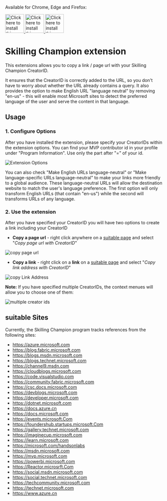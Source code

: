 Available for Chrome, Edge and Firefox:

<a target="_blank" href="https://chrome.google.com/webstore/detail/mvp-docs-learn-champion-e/eichjbmnicihhbhodbejfkceoknaclfd">
<img src="./assets/chrome-badge.png" height="60" title="Click here to install this sample from the Chrome Web Store">
</a>

<a target="_blank" href="https://microsoftedge.microsoft.com/addons/detail/mvp-docs-learn-champion/fmbcbeaecledoacfmelbailimfbcjpkb">
<img src="./assets/edge-badge.png" height="60" title="Click here to install this sample from the Edge Store">
</a>

<a target="_blank" href="https://addons.mozilla.org/en-US/firefox/addon/mvp-docs-learn-champion">
<img src="./assets/firefox-badge.png" height="60" title="Click here to install this sample from the Edge Store">
</a>

# Skilling Champion extension

This extensions allows you to copy a link / page url with your Skilling Champion CreatorID.

It ensures that the CreatorID is correctly added to the URL, so you don't have to worry about whether the URL already contains a query. It also provides the option to make English URL "language neutral" by removing "en-us" - this will enable most Microsoft sites to detect the preferred language of the user and serve the content in that language.



## Usage

### 1. Configure Options

After you have installed the extension, please specify your CreatorIDs within the extension options. You can find your MVP contributor id in your profile under "Program Information". Use only the part after "=" of your id. 

![Extension Options](./assets/screenshot_options.png)

You can also check "Make English URLs language-neutral" or "Make language-specific URLs language-neutral" to make your links more friendly to a global audience. These language-neutral URLs will allow the destination website to match the user's language preference. 
The first option will only transform English URLs (that contain "en-us") while the second will transforms URLs of any language.

### 2. Use the extension

After you have specified your CreatorID you will have two options to create a link including your CreatorID

* **Copy a page url** - right click anywhere on a [suitable page](#suitable-sites) and select "*Copy page url with CreatorID*"

![copy page url](./assets/copy-page-url.png)

* **Copy a link** - right click on a **link** on a [suitable page](#suitable-sites) and select "*Copy link address with CreatorID*"

![copy Link Address](./assets/copy-link-address.png)

**Note:** If you have specified multiple CreatorIDs, the context menues will allow you to choose one of them:

![multiple creator ids](./assets/multiple-creator-ids.png)

<a name="suitable-sites"></a>
## suitable Sites

Currently, the Skilling Champion program tracks references from the following sites:

* https://azure.microsoft.com
* https://blog.fabric.microsoft.com
* https://blogs.msdn.microsoft.com
* https://blogs.technet.microsoft.com
* https://channel9.msdn.com
* https://cloudblogs.microsoft.com
* https://code.visualstudio.com
* https://community.fabric.microsoft.com
* https://csc.docs.microsoft.com
* https://devblogs.microsoft.com
* https://developer.microsoft.com
* https://dotnet.microsoft.com 
* https://docs.azure.cn
* https://docs.microsoft.com
* https://events.microsoft.Com
* https://foundershub.startups.microsoft.Com 
* https://gallery.technet.microsoft.com
* https://imaginecup.microsoft.com
* https://learn.microsoft.com
* https://microsoft.com/handsonlabs
* https://msdn.microsoft.com
* https://mvp.microsoft.com 
* https://powerbi.microsoft.com
* https://Reactor.microsrft.Com 
* https://social.msdn.microsoft.com
* https://social.technet.microsoft.com
* https://techcommunity.microsoft.com
* https://technet.microsoft.com
* https://www.azure.cn
